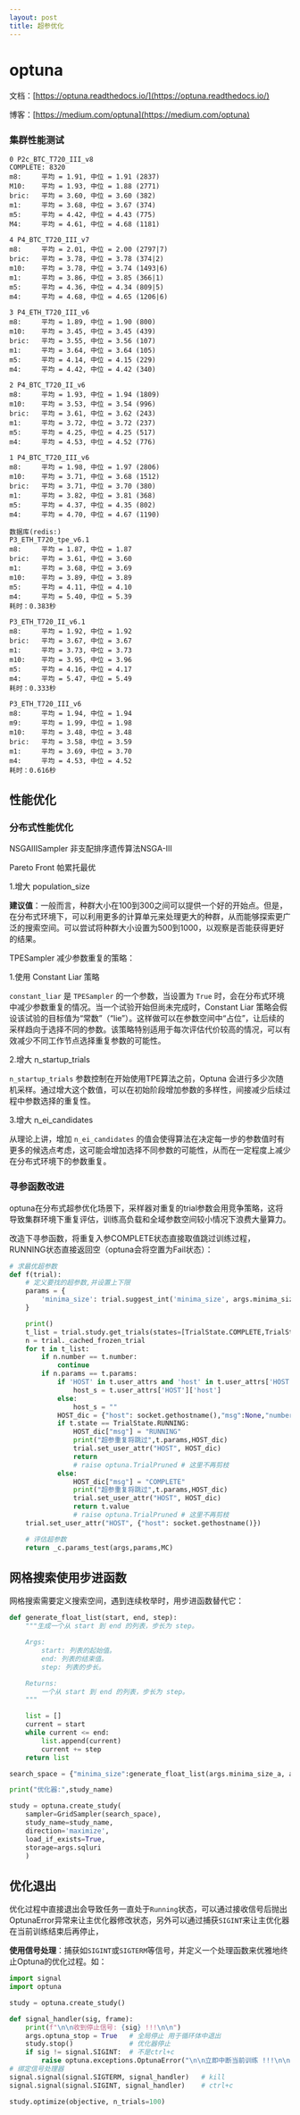 ```yaml
---
layout: post
title: 超参优化
---
```

# optuna

文档：[https://optuna.readthedocs.io/](https://optuna.readthedocs.io/)

博客：[https://medium.com/optuna](https://medium.com/optuna)

### 集群性能测试

```
0 P2c_BTC_T720_III_v8
COMPLETE: 8320
m8:     平均 = 1.91, 中位 = 1.91 (2837)
M10:    平均 = 1.93, 中位 = 1.88 (2771)
bric:   平均 = 3.60, 中位 = 3.60 (382)
m1:     平均 = 3.68, 中位 = 3.67 (374)
m5:     平均 = 4.42, 中位 = 4.43 (775)
M4:     平均 = 4.61, 中位 = 4.68 (1181)

4 P4_BTC_T720_III_v7
m8:     平均 = 2.01, 中位 = 2.00 (2797|7)
bric:   平均 = 3.78, 中位 = 3.78 (374|2)
m10:    平均 = 3.78, 中位 = 3.74 (1493|6)
m1:     平均 = 3.86, 中位 = 3.85 (366|1)
m5:     平均 = 4.36, 中位 = 4.34 (809|5)
m4:     平均 = 4.68, 中位 = 4.65 (1206|6)

3 P4_ETH_T720_III_v6
m8:     平均 = 1.89, 中位 = 1.90 (800)
m10:    平均 = 3.45, 中位 = 3.45 (439)
bric:   平均 = 3.55, 中位 = 3.56 (107)
m1:     平均 = 3.64, 中位 = 3.64 (105)
m5:     平均 = 4.14, 中位 = 4.15 (229)
m4:     平均 = 4.42, 中位 = 4.42 (340)

2 P4_BTC_T720_II_v6
m8:     平均 = 1.93, 中位 = 1.94 (1809)
m10:    平均 = 3.53, 中位 = 3.54 (996)
bric:   平均 = 3.61, 中位 = 3.62 (243)
m1:     平均 = 3.72, 中位 = 3.72 (237)
m5:     平均 = 4.25, 中位 = 4.25 (517)
m4:     平均 = 4.53, 中位 = 4.52 (776)

1 P4_BTC_T720_III_v6
m8:     平均 = 1.98, 中位 = 1.97 (2806)
m10:    平均 = 3.71, 中位 = 3.68 (1512)
bric:   平均 = 3.71, 中位 = 3.70 (380)
m1:     平均 = 3.82, 中位 = 3.81 (368)
m5:     平均 = 4.37, 中位 = 4.35 (802)
m4:     平均 = 4.70, 中位 = 4.67 (1190)

数据库(redis:)
P3_ETH_T720_tpe_v6.1
m8:     平均 = 1.87, 中位 = 1.87
bric:   平均 = 3.61, 中位 = 3.60
m1:     平均 = 3.68, 中位 = 3.69
m10:    平均 = 3.89, 中位 = 3.89
m5:     平均 = 4.11, 中位 = 4.10
m4:     平均 = 5.40, 中位 = 5.39
耗时：0.383秒

P3_ETH_T720_II_v6.1
m8:     平均 = 1.92, 中位 = 1.92
bric:   平均 = 3.67, 中位 = 3.67
m1:     平均 = 3.73, 中位 = 3.73
m10:    平均 = 3.95, 中位 = 3.96
m5:     平均 = 4.16, 中位 = 4.17
m4:     平均 = 5.47, 中位 = 5.49
耗时：0.333秒

P3_ETH_T720_III_v6
m8:     平均 = 1.94, 中位 = 1.94
m9:     平均 = 1.99, 中位 = 1.98
m10:    平均 = 3.48, 中位 = 3.48
bric:   平均 = 3.58, 中位 = 3.59
m1:     平均 = 3.69, 中位 = 3.70
m4:     平均 = 4.53, 中位 = 4.52
耗时：0.616秒
```


## 性能优化

### 分布式性能优化

NSGAIIISampler 非支配排序遗传算法NSGA-III

Pareto Front 帕累托最优

1.增大 population_size

**建议值**：一般而言，种群大小在100到300之间可以提供一个好的开始点。但是，在分布式环境下，可以利用更多的计算单元来处理更大的种群，从而能够探索更广泛的搜索空间。可以尝试将种群大小设置为500到1000，以观察是否能获得更好的结果。


TPESampler 减少参数重复的策略：

1.使用 Constant Liar 策略

`constant_liar` 是 `TPESampler` 的一个参数，当设置为 `True` 时，会在分布式环境中减少参数重复的情况。当一个试验开始但尚未完成时，Constant Liar 策略会假设该试验的目标值为“常数”（“lie”）。这样做可以在参数空间中“占位”，让后续的采样趋向于选择不同的参数。该策略特别适用于每次评估代价较高的情况，可以有效减少不同工作节点选择重复参数的可能性。

2.增大 n_startup_trials

  `n_startup_trials` 参数控制在开始使用TPE算法之前，Optuna 会进行多少次随机采样。通过增大这个数值，可以在初始阶段增加参数的多样性，间接减少后续过程中参数选择的重复性。

3.增大 n_ei_candidates

从理论上讲，增加 `n_ei_candidates` 的值会使得算法在决定每一步的参数值时有更多的候选点考虑，这可能会增加选择不同参数的可能性，从而在一定程度上减少在分布式环境下的参数重复。

### 寻参函数改进

optuna在分布式超参优化场景下，采样器对重复的trial参数会用竞争策略，这将导致集群环境下重复评估，训练高负载和全域参数空间较小情况下浪费大量算力。

改造下寻参函数，将重复入参COMPLETE状态直接取值跳过训练过程，RUNNING状态直接返回空（optuna会将空置为Fail状态）：

```python
# 求最优超参数
def f(trial):
    # 定义要找的超参数,并设置上下限
    params = {
        'minima_size': trial.suggest_int('minima_size', args.minima_size_a, args.minima_size_b,step=minima_size_STEP),
    }

    print()
    t_list = trial.study.get_trials(states=[TrialState.COMPLETE,TrialState.RUNNING])
    n = trial._cached_frozen_trial
    for t in t_list:
        if n.number == t.number:
            continue
        if n.params == t.params:
            if 'HOST' in t.user_attrs and 'host' in t.user_attrs['HOST']:
                host_s = t.user_attrs['HOST']['host']
            else:
                host_s = ""
            HOST_dic = {"host": socket.gethostname(),"msg":None,"number": t.number, "HOST_s": host_s}
            if t.state == TrialState.RUNNING:
                HOST_dic["msg"] = "RUNNING"
                print("超参重复将跳过",t.params,HOST_dic)
                trial.set_user_attr("HOST", HOST_dic)
                return
                # raise optuna.TrialPruned # 这里不再剪枝
            else:
                HOST_dic["msg"] = "COMPLETE"
                print("超参重复将跳过",t.params,HOST_dic)
                trial.set_user_attr("HOST", HOST_dic)
                return t.value
                # raise optuna.TrialPruned # 这里不再剪枝
    trial.set_user_attr("HOST", {"host": socket.gethostname()})

    # 评估超参数
    return _c.params_test(args,params,MC)
```

## 网格搜索使用步进函数

网格搜索需要定义搜索空间，遇到连续枚举时，用步进函数替代它：

```python
def generate_float_list(start, end, step):
    """生成一个从 start 到 end 的列表，步长为 step。

    Args:
        start: 列表的起始值。
        end: 列表的结束值。
        step: 列表的步长。

    Returns:
        一个从 start 到 end 的列表，步长为 step。
    """

    list = []
    current = start
    while current <= end:
        list.append(current)
        current += step
    return list

search_space = {"minima_size":generate_float_list(args.minima_size_a, args.minima_size_b,step=minima_size_STEP)}

print("优化器:",study_name)

study = optuna.create_study(
    sampler=GridSampler(search_space),
    study_name=study_name,
    direction='maximize',
    load_if_exists=True,
    storage=args.sqluri
    )
```


## 优化退出

优化过程中直接退出会导致任务一直处于`Running`状态，可以通过接收信号后抛出OptunaError异常来让主优化器修改状态，另外可以通过捕获`SIGINT`来让主优化器在当前训练结束后再停止，

**使用信号处理**：捕获如`SIGINT`或`SIGTERM`等信号，并定义一个处理函数来优雅地终止Optuna的优化过程。如：

``` python
import signal
import optuna

study = optuna.create_study()

def signal_handler(sig, frame):
	print(f"\n\n收到停止信号: {sig} !!!\n\n")
	args.optuna_stop = True   # 全局停止 用于循环体中退出
	study.stop()              # 优化器停止
	if sig != signal.SIGINT:  # 不是ctrl+c
		raise optuna.exceptions.OptunaError("\n\n立即中断当前训练 !!!\n\n")
# 绑定信号处理器
signal.signal(signal.SIGTERM, signal_handler)   # kill
signal.signal(signal.SIGINT, signal_handler)    # ctrl+c

study.optimize(objective, n_trials=100)
```


